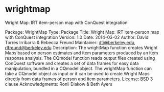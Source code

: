 wrightmap
=========

Wright Map: IRT item-person map with ConQuest integration

Package: WrightMap
Type: Package
Title: Wright Map: IRT item-person map with ConQuest integration
Version: 1.0
Date: 2014-03-02
Author: David Torres Irribarra & Rebecca Freund
Maintainer: dti@berkeley.edu, rlfreund@berkeley.edu
Description: The wrightMap function creates Wright Maps based on person estimates and item parameters produced by an item response analysis. The CQmodel function reads output files created using ConQuest software and creates a set of data frames for easy data manipulation, bundled in a CQmodel object. The wrightMap function can take a CQmodel object as input or it can be used to create Wright Maps directly from data frames of person and item parameters.
License: BSD 3 clause
Acknowledgments: Ronli Diakow & Beth Ayers
